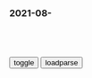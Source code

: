 ### 2021-08-　

```note
```

<table id="tbc" style="white-space:pre-wrap">
</table>
<button onclick="toggleb()">toggle</button>
<button onclick="loadparse()">loadparse</button>
<br>
<!-- 🌸<br>🍅-　-🍑<hr>🍀 --> <textarea rows="30" cols="100" style="display: none" id="tar">

大音希声，

大乐必易，大礼必简_腾讯新闻
https://new.qq.com/omn/20200723/20200723A04AEF00.html

乐由中出，礼自外作。大乐必易，大礼必简。乐至则无怨，礼至则不争。

2021/8/30上午11:33:37

Dennis Kuo
https://p2.music.126.net/0fBBpo6Gll3toQ29kwKHPg==/109951164192478213.jpg

Track in Time
https://music.163.com/#/song?id=1316330689&autoplay=0

hodman1：某天，
你发现，
你最痞的朋友做了老师，
老实的朋友成了痞子，
花心的姐妹成了全职太太，
美好的初恋去了酒吧坐台，
抠门的穷小子当上了酒店老板，
慷慨的朋友在建筑队干活...
曾经的好哥们聚在一块敬一杯酒还要客套，
你会不会觉得这世界，
变得莫名其妙。

kikitann：现在流行这类钢琴曲 业外人士殊不知此类乐曲极为简易 幼儿都会的曲目盲目崇拜

Dennis Kuo

Starlight Memories
https://music.163.com/#/song?id=1293032&autoplay=0

李小贤_：不知道为什么，总是感觉这旋律好熟悉好熟悉。
11643赞

飞驰我人生：真羡慕你们有故事，我只觉得手中的狗粮略微咸了。
蜂蜜柚子小姐：我太容易生气了，我觉得我应该坐在幼儿园门口卖气球

Ever Eternity
https://music.163.com/#/song?id=28941070

BGM狂魔：为何才开头几个音符，就仿佛听了好久好久的故事。发呆。
18277赞

Let's Escape to Paradise Together
https://music.163.com/#/song?id=1316330677

耀司远洋纪事：纪念来地球行星考察的第26年
人类都还不错 有趣又温柔
今晚月色真美

When I First Saw You, I Thought You Were a Star
https://music.163.com/#/song?id=1375935121

晚风
https://music.163.com/#/song?id=1441758494&autoplay=0

Copy / BT07-PZ

Confidence
https://music.163.com/#/song?id=1816922813&autoplay=0

Touchy Feely
https://music.163.com/#/song?id=1428136416autoplay=0

WEARETHEGOOD

Rusted Railway Track Forged into a Beautiful KATANA`铁轨锻造日本刀`
https://www.youtube.com/watch?v=G6NP10PNwrw

Matte Collection Swimwear Fashion Show Miami Swim Week 2021 Art Hearts Fashion Full Show 4K
https://www.youtube.com/watch?v=ZXu3ysxisXc

THE BLACK TAPE PROJECT Spring 2019 Highlights Miami - Fashion Channel
https://www.youtube.com/watch?v=xeTDMyvwqKE

The Black Tape Project | Resort 2019 | Full Show
https://www.youtube.com/watch?v=5POKRbxeJD4

THE BLACK TAPE PROJECT Spring 2019 AHF Los Angeles - Fashion Channel
https://www.youtube.com/watch?v=0MKQDdPZGVI

列宁将奴才看得很透彻的语录，揭露了奴才的真面目，警醒世人
https://baijiahao.baidu.com/s?id=1677354114027954021&wfr=spider&for=pc

奴才可能是诚实的人，是家庭里的模范，是优秀的公民，但他必然要虚伪。

列宁还说过，“意识到自己的奴隶地位而与之作斗争的奴隶，是革命家。
不意识到自己的奴隶地位而津津乐道地赞赏美妙的奴隶生活并对和善的好心的主人感激不尽的奴隶是奴才，是无耻之徒。

奴才是什么 是把奴隶当出了诗情画意的人
https://www.xiaohongshu.com/discovery/item/6103beb40000000021039061

清朝培养的奴才精神，外g都是上流人，唯有自尊自爱才能让人尊敬
https://baijiahao.baidu.com/s?id=1673774143727095877&wfr=spider&for=pc

在鸟笼里出生的金丝雀认为飞翔天空是一种病。——亚历桑德罗.佐渡洛夫斯基

大文豪鲁迅对奴才和奴隶之间的区别有过精确的论述：吃了苦，无法反抗就叫做奴隶；吃了苦，不仅不反抗，还要在苦中找出乐子，寻出美，赞叹陶醉其中，那就是奴才。

https://pics3.baidu.com/feed/71cf3bc79f3df8dc52fc1be65d447c8c46102864.jpeg?token=40983bdb6e497849dfe9486a8bcae7a1

晚清时期，法国使臣罗杰斯对清朝君王说：“你们的太监制度将健康人变成残疾人，这一点很残忍，不符合文明。

还没等清朝君王回话，贴身太监姚勋就跳起来了，对法国使臣罗杰斯横眉冷对：“这是我们皇帝陛下的天大的恩赐，奴才们都心甘情愿。你虽身为外使，怎可诋毁我大清g，干涉我大清g内z？

英国学者巴罗分析认为，zg畸形的奴才精神是zg满洲统治者精心塑造的结果：“就对清zf而言，有充足的证据表明，满洲君王用独特的高压手段完全驯服了臣m，并按自己想要的模式塑造了臣m的性格。他们的道德观念和行为完全由朝廷的思想与意s所k制，...自从满洲女真征服zg以来，至少在过去的一百年的时间里zg没有任何前进的迹象，或者可以说是倒退了；当我们每天都在艺术和科学领域大步向前的时候，他们实际上正在沦为半野蛮人。

巴罗还认为zg人普遍缺乏自尊心，是因为清zf从来没有把百x当成人来看待，而是当成了奴隶。他说“在这样的封闭g度中，人人都是奴隶，人人都有可能因为只犯了一点小错误或因为g府中某位高级或低级的g员的微妙心情而挨一顿板子，挨完打之后还要被迫跪倒在地上，为麻烦了g员来教育自己、惩罚自己而谢罪。"通过这样的方式，满洲君王将zg人的荣誉观、价值观、尊严感全部瓦解，所以在zg，人的尊严这个概念被彻底消灭。

鲁迅这20句话 依然影响着我们
http://www.sohu.com/a/158808541_509296

做奴隶虽然不幸，但并不可怕，因为知道挣扎，毕竟还有挣脱的希望；若是从奴隶生活中寻出美来，赞叹、陶醉，就是万劫不复的奴才了！（南腔北调集·漫与）

灯下漫笔
https://baike.baidu.com/item/灯下漫笔

gj移m管理局：对非必要、非紧急出境事由 暂不签发普通护照等出入境证件
https://baijiahao.baidu.com/s?id=1707148915762784915&wfr=spider&for=pc

鸿星尔克、东奥会……今天的互联网是全m“精神全裸”的互联网
https://m.thepaper.cn/baijiahao_13864595

全体人类自然而然地接入互联网，跟着热点聒噪，像接受电击试验的小白鼠一样接受视频网站大数据的测试，跟随几个令人厌恶的“罐头笑声”做出预料之内的反应。

很多时候我也无法集中注意力，时不时就想看几眼手机变成一个很难戒掉的习惯。那些简单直接、无脑刺激的短视频，一刷就停不下来。游戏还能磨炼操作技艺，短视频带来的刺激真是太空虚了。虽然我看得少，但一看就被拖进去，等自己反应过来就会有些懊恼。

每一次生活方式被彻底颠覆的时代，都有大量的人未能做好准备。这种考验，注定了有些人走向自我毁灭。这个结局不需要太长时间，并且会自动开启恶性循环。

多数人本来就缺乏冷静和理性，冲动、聒噪、没耐性，如今通过手机沉浸在泛滥的垃圾信息之中，在短暂的刺激和空虚之中切换，分不清真实和虚妄，悔恨会进一步加强其情绪化认知。

舆论环境的变化原因很多，最主要的莫过于管制和全民上网表达了。这两者相辅相成，相互促进。假如初中时我就可以上网发言，得丢人现眼到什么程度我都不敢细想。永不停歇的汹涌舆论情绪让监管部门干起活来更加趁手。

刚才看了眼朋友圈和微博，演艺界又出事了，部分qz又在欢呼某某品牌和某个女艺人解约的声明。整个流程已经很熟练了。真羡慕这些狠人，奥运会都不够自豪的，这一天天过的，不是正在骄傲就是在自豪路上。

美媒奥运金牌榜不按金牌按奖牌 愣把美g排第一
https://baijiahao.baidu.com/s?id=1707056040461348408&wfr=spider&for=pc

p通人UCgxE
　美g整体体育素质的确高于我g，它3亿多人口，有73奖牌，我g14亿多人口却只有69奖牌，zg人应少说多做脚踏实地做实事

石家庄日报评论员：为什么拆？拆为了什么？
https://m.thepaper.cn/baijiahao_13846732

思想是行动的行动。只有思想先“破局”，才能行动更有力。

思想是行动的先导，认识是行动的动力
https://www.fx361.com/page/2018/0809/4026015.shtml

`培根
《习惯论》`
思想决定行为，行为决定习惯，习惯决定性格，性格决定命运
https://www.sohu.com/a/390758654_237683

小心你的思想，它会变成你的语言；
小心你的语言，它会变成你的行动；
小心你的行动，它会变成你的习惯；
小心你的习惯，它会变成你的性格；
小心你的性格，它会变成你的命运。

云豹
https://cn.bing.com/th?id=OHR.Neofelis_ZH-CN4637223865_1920x1080.jpg

月收入才200欧元！希腊选手宣布因贫困退役，培养一个奥运冠军要多少钱？
https://new.qq.com/omn/20210804/20210804A013MF00.html

揭秘g脚为何荣誉感缺失 足协分配机制不合理
https://new.qq.com/omn/20210804/20210804A01KD500.html

金牌榜：zg一骑绝尘，美g赶超无望
https://new.qq.com/omn/20210804/20210804A01KD500.html

专家：收入分配机制不合理是导致通胀的主因
https://www.chinanews.com/cj/plgd/news/2007/08-27/1011208.shtml

韩g热门总统候选人语出惊人
https://baijiahao.baidu.com/s?id=1707047784570303075&wfr=spider&for=pc

尹锡悦当时表示：
　参选总统）“对于个人而言是不幸的事，这是一条家破人亡的路”。

尹锡悦还说，如果把这（参选总统）看作是家门荣光、个人荣耀，那就大错特错了。

上海辟谣平台
http://piyao.jfdaily.com/

侦探猫辟尔摩斯
https://piyao.jfdaily.com/static/default/pc/img/mao.png
https://www.jfdaily.com/fancybox/fancy_piyao_ad.jpg

</textarea> <!-- 🍀<br>🍑-　-🍅<hr>🌸 -->

```tip
```

<script src="https://cdn.jsdelivr.net/npm/jquery@3.5.1/dist/jquery.min.js"></script>

<link rel="stylesheet" href="https://cdn.jsdelivr.net/gh/fancyapps/fancybox@3.5.7/dist/jquery.fancybox.min.css" />
<script src="https://cdn.jsdelivr.net/gh/fancyapps/fancybox@3.5.7/dist/jquery.fancybox.min.js"></script>

<script type="text/javascript">

var __urlRegex = /(\b(https?|ftp|file):\/\/[-A-Z0-9+&@#\/%?=~_|!:,.;]*[-A-Z0-9+&@#\/%=~_|])/ig;
var __imgRegex = /\.(?:jpe?g|gif|png)$/i;

loadparse();

function parseURL($string){

    var exp = __urlRegex;
    return $string.replace(exp,function(match){
            __imgRegex.lastIndex=0;
            if(__imgRegex.test(match)){
                return '<a data-fancybox="gallery" href="' + match.replace("/p=700", "")
                 + '"><img src="' + match.replace("/p=700", "/p=160x200")+'" width="64"></a>';
            }
            else{
                return '<a href="' + match + '" target="_blank">' + match + '</a>';
            }
        }
    );
}

function loadparse() {
  tbc.innerHTML = parseURL(tar.value);
}

function toggleb() {
  var x = document.getElementById("tar");
  if (x.style.display === "none") {
    x.style.display = "";
  } else {
    x.style.display = "none";
  }
}

</script>

